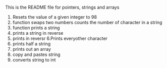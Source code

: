 This is the README file for pointers, strings and arrays
1. Resets the value of a given integer to 98
2. function swaps two numbers
counts the number of character in a string
3. function prints a string
4. prints a string in reverse
5. prints in reversr
6.Prints everyother character
7. prints half a string
8. prints out an array
9. copy and pastes string
100. converts string to int
